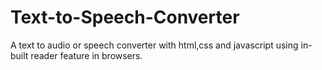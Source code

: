 # Text-to-Speech-Converter
A text to audio or speech converter with html,css and javascript using in-built reader feature in browsers.
